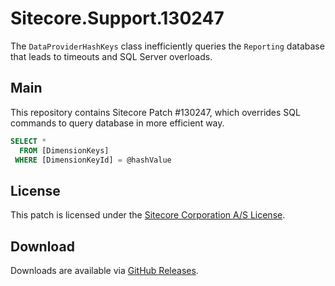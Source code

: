 # Sitecore.Support.130247

The `DataProviderHashKeys` class inefficiently queries the `Reporting` database that leads to timeouts and SQL Server overloads. 

## Main

This repository contains Sitecore Patch #130247, which overrides SQL commands to query database in more efficient way.

``` sql
SELECT * 
  FROM [DimensionKeys]
 WHERE [DimensionKeyId] = @hashValue
```

## License

This patch is licensed under the [Sitecore Corporation A/S License](./LICENSE).

## Download

Downloads are available via [GitHub Releases](https://github.com/SitecoreSupport/Sitecore.Support.130247/releases).
